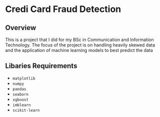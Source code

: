 # Credi Card Fraud Detection
## Overview
This is a project that I did for my BSc in Communication and Information Technology. The focus of the project is on handling heavily skewed data and the application of machine learning models to best predict the data
## Libaries Requirements
- `matplotlib`
- `numpy`
- `pandas`
- `seaborn`
- `xgboost`
- `imblearn`
- `scikit-learn`
